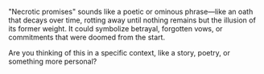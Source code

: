 "Necrotic promises" sounds like a poetic or ominous phrase—like an oath that decays over time, rotting away until nothing remains but the illusion of its former weight. It could symbolize betrayal, forgotten vows, or commitments that were doomed from the start. 

Are you thinking of this in a specific context, like a story, poetry, or something more personal?
